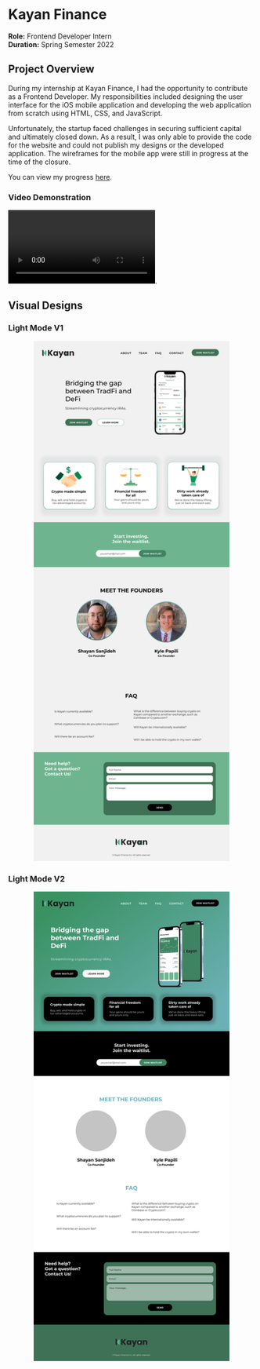 # Kayan Finance

**Role:** Frontend Developer Intern  
**Duration:** Spring Semester 2022

## Project Overview

During my internship at Kayan Finance, I had the opportunity to contribute as a Frontend Developer. My responsibilities included designing the user interface for the iOS mobile application and developing the web application from scratch using HTML, CSS, and JavaScript.

Unfortunately, the startup faced challenges in securing sufficient capital and ultimately closed down. As a result, I was only able to provide the code for the website and could not publish my designs or the developed application. The wireframes for the mobile app were still in progress at the time of the closure.

You can view my progress [here](https://www.figma.com/file/g5GFbJBvmvUgYkgGnJZUF8/Kayan-Finance-Landing-Page).

### Video Demonstration
![Watch my progress here](https://user-images.githubusercontent.com/66217119/211705052-ad0eeb8c-ec96-47da-ad77-a3377f2fc0c9.mov).

## Visual Designs

### Light Mode V1
<p align="center"> 
  <img width="400" height="auto" src="LightModeV1.png" alt="Light Mode V1">
</p>

### Light Mode V2
<p align="center"> 
  <img width="400" height="auto" src="LightModeV2.png" alt="Light Mode V2">
</p>
